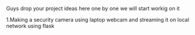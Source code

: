Guys drop your project ideas here one by one we will start workig on it

1.Making a security camera using laptop webcam and streaming it on local network using flask
